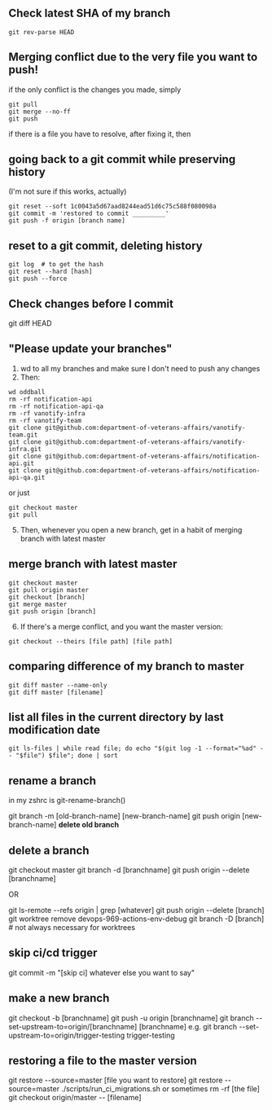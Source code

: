 ## Check latest SHA of my branch
```
git rev-parse HEAD
```

## Merging conflict due to the very file you want to push!
if the only conflict is the changes you made, simply
```
git pull
git merge --no-ff
git push
```
if there is a file you have to resolve, after fixing it, then

##  going back to a git commit while preserving history
(I'm not sure if this works, actually)
```
git reset --soft 1c0043a5d67aad8244ead51d6c75c588f080098a
git commit -m 'restored to commit _________'
git push -f origin [branch name]
```
## reset to a git commit, deleting history
```
git log  # to get the hash
git reset --hard [hash]
git push --force
```

## Check changes before I commit
git diff HEAD

## "Please update your branches"
1. wd to all my branches and make sure I don't need to push any changes
2. Then:
```
wd oddball
rm -rf notification-api
rm -rf notification-api-qa
rm -rf vanotify-infra
rm -rf vanotify-team
git clone git@github.com:department-of-veterans-affairs/vanotify-team.git 
git clone git@github.com:department-of-veterans-affairs/vanotify-infra.git
git clone git@github.com:department-of-veterans-affairs/notification-api.git
git clone git@github.com:department-of-veterans-affairs/notification-api-qa.git
```
or just
```
git checkout master
git pull
```
5. Then, whenever you open a new branch, get in a habit of merging branch with latest master
## merge branch with latest master
```
git checkout master
git pull origin master
git checkout [branch]
git merge master
git push origin [branch]
```
6. If there's a merge conflict, and you want the master version:
```
git checkout --theirs [file path] [file path]
```
## comparing difference of my branch to master
```
git diff master --name-only
git diff master [filename]
```

## list all files in the current directory by last modification date
```
git ls-files | while read file; do echo "$(git log -1 --format="%ad" -- "$file") $file"; done | sort
```

## rename a branch
in my zshrc is git-rename-branch()

git branch -m [old-branch-name] [new-branch-name]
git push origin [new-branch-name]
**delete old branch**

## delete a branch

git checkout master
git branch -d [branchname]
git push origin --delete [branchname]

OR

git ls-remote --refs origin | grep [whatever]
git push origin --delete [branch]
git worktree remove devops-969-actions-env-debug
git branch -D [branch]   # not always necessary for worktrees

## skip ci/cd trigger
git commit -m "[skip ci] whatever else you want to say"

## make a new branch

git checkout -b [branchname]
git push -u origin [branchname]
git branch --set-upstream-to=origin/[branchname] [branchname]
  e.g.
  git branch --set-upstream-to=origin/trigger-testing trigger-testing


## restoring a file to the master version
git restore --source=master [file you want to restore]
git restore --source=master ./scripts/run_ci_migrations.sh
or sometimes
rm -rf [the file]
git checkout origin/master -- [filename]
